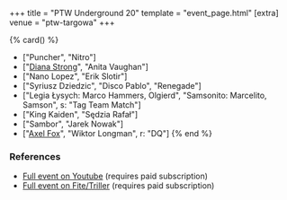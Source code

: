 +++
title = "PTW Underground 20"
template = "event_page.html"
[extra]
venue = "ptw-targowa"
+++

{% card() %}
- ["Puncher", "Nitro"]
- ["[Diana Strong](@/w/diana-strong.md)", "Anita Vaughan"]
- ["Nano Lopez", "Erik Slotir"]
- ["Syriusz Dziedzic", "Disco Pablo", "Renegade"]
- ["Legia Łysych: Marco Hammers, Olgierd", "Samsonito: Marcelito, Samson", s: "Tag Team Match"]
- ["King Kaiden", "Sędzia Rafał"]
- ["Sambor", "Jarek Nowak"]
- ["[Axel Fox](@/w/axel-fox.md)", "Wiktor Longman", r: "DQ"]
{% end %}

### References

* [Full event on Youtube](https://www.youtube.com/watch?v=DbziqHMaPyU) (requires paid subscription)
* [Full event on Fite/Triller](https://www.fite.tv/watch/ptw-underground-20/2pdqa/) (requires paid subscription)
